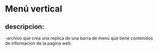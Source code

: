 # Menú vertical

## descripcion:

-archivo que crea una replica de una barra de menu que tiene contenidos de informacion de la pagina web.
